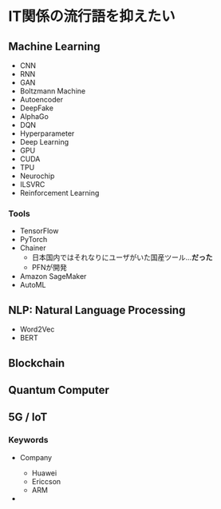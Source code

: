 # IT関係の流行語を抑えたい

## Machine Learning

- CNN
- RNN
- GAN
- Boltzmann Machine
- Autoencoder
- DeepFake
- AlphaGo
- DQN
- Hyperparameter
- Deep Learning
- GPU
- CUDA
- TPU
- Neurochip
- ILSVRC
- Reinforcement Learning

### Tools

- TensorFlow
- PyTorch
- Chainer
    - 日本国内ではそれなりにユーザがいた国産ツール...**だった**
    - PFNが開発
- Amazon SageMaker
- AutoML

## NLP: Natural Language Processing

- Word2Vec
- BERT

## Blockchain

## Quantum Computer

## 5G / IoT

### Keywords

- Company
    - Huawei
    - Ericcson
    - ARM

- 